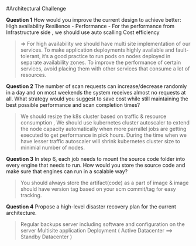 #Architectural Challenge

**Question 1**
How would you improve the current design to achieve better:
High availability 
Resilience - 
Performance - For the performance from Infrastructure side , we should use auto scalling 
Cost efficiency

> => For high availability we should have multi site implementation of our services.
  To make application deployments highly available and fault-tolerant, it’s a good practice to run pods on nodes deployed in separate availability zones.
  To improve the performance of certain services, avoid placing them with other services that consume a lot of resources.


**Question 2**
The number of scan requests can increase/decrease randomly in a day and on most weekends the system receives almost no requests at all.
What strategy would you suggest to save cost while still maintaining the best possible performance and scan completion times?

> We should resize the k8s cluster based on traffic & resource consumption , We should use kubernetes cluster autoscaler to extend the node capacity automatically when more parrallel jobs are getting executed to get performance in pick hours. During the time when we have lesser traffic autoscaler will shrink kubernetes cluster size to minimial number of nodes.

**Question 3**
In step 6, each job needs to mount the source code folder into every engine that needs to run. How would you store the source code and make sure that engines can run in a scalable way?

> You should always store the artifact(code) as a part of image & image should have version tag based on your scm commit/tag for easy tracking.


**Question 4**
Propose a high-level disaster recovery plan for the current architecture.

> Regular backups server including software and configuration on the server
Multisite application Deployment ( Active Datacenter ==> Standby Datacenter )

